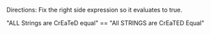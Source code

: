 Directions:
Fix the right side expression so it evaluates to true.

"ALL Strings are CrEaTeD equal" == "All STRINGS are CrEaTED Equal"
